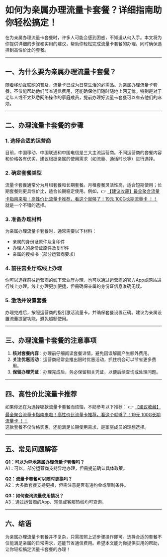 # 如何为亲属办理流量卡套餐？详细指南助你轻松搞定！

在为亲属办理流量卡套餐时，许多人可能会感到困惑，不知道从何入手。本文将为你提供详细的步骤和实用的建议，帮助你轻松完成流量卡套餐的办理，同时确保选择到高性价比的套餐。

---

## 一、为什么要为亲属办理流量卡套餐？

随着移动互联网的普及，流量卡已成为日常生活的必需品。为亲属办理流量卡套餐，不仅能帮助他们节省通信费用，还能确保他们随时随地上网无忧。特别是对于老年人或不太熟悉网络操作的家庭成员，提前办理好流量卡套餐可以省去他们的麻烦。

---

## 二、办理流量卡套餐的步骤

### 1. **选择合适的运营商**
目前，中国移动、中国联通和中国电信是三大主流运营商。不同运营商的套餐内容和价格各有优劣，建议根据亲属的使用需求（如流量、通话时长等）进行选择。

### 2. **确定套餐类型**
流量卡套餐通常分为月租套餐和长期套餐。月租套餐灵活性高，适合短期使用；长期套餐则更具性价比，适合长期稳定使用。例如，👉 [【建议收藏】最全聚合流量卡指南来啦！高性价比流量卡推荐，看这个就够了！19元 100G长期流量卡 ！！](https://bit.ly/Liuliangka) 就是一个不错的选择。

### 3. **准备办理材料**
为亲属办理流量卡套餐时，通常需要以下材料：
- 亲属的身份证原件及复印件
- 办理人的身份证原件及复印件
- 亲属的授权书（部分运营商要求）

### 4. **前往营业厅或线上办理**
你可以选择前往运营商的线下营业厅办理，也可以通过运营商的官方App或网站进行线上办理。线上办理更加便捷，但需确保亲属的身份证信息准确无误。

### 5. **激活并设置套餐**
办理完成后，按照运营商的指引激活流量卡，并确保套餐设置正确。建议为亲属设置流量提醒功能，避免超额使用。

---

## 三、办理流量卡套餐的注意事项

1. **核对套餐内容**：办理前仔细阅读套餐详情，避免因误解而产生额外费用。
2. **关注优惠活动**：运营商经常会推出限时优惠活动，抓住机会可以节省更多费用。
3. **保留办理凭证**：办理完成后，务必保留相关凭证，以便后续查询或处理问题。

---

## 四、高性价比流量卡推荐

如果你还在为选择哪款流量卡套餐而烦恼，不妨参考以下推荐：
👉 [【建议收藏】最全聚合流量卡指南来啦！高性价比流量卡推荐，看这个就够了！19元 100G长期流量卡 ！！](https://bit.ly/Liuliangka)  
这款套餐不仅价格实惠，还能满足长期使用需求，是家庭成员的理想选择。

---

## 五、常见问题解答

**Q1：可以为异地亲属办理流量卡套餐吗？**  
A1：可以。部分运营商支持异地办理，但需提前确认具体政策。

**Q2：流量卡套餐可以随时更换吗？**  
A2：大多数套餐支持更换，但需注意是否有违约金或限制条件。

**Q3：如何查询流量使用情况？**  
A3：通过运营商的App、短信或客服热线均可查询。

---

## 六、结语

为亲属办理流量卡套餐并不复杂，只需按照上述步骤操作即可。选择合适的套餐不仅能满足亲属的日常需求，还能节省通信费用。希望本文能为你提供实用的帮助，让你轻松搞定流量卡套餐的办理！